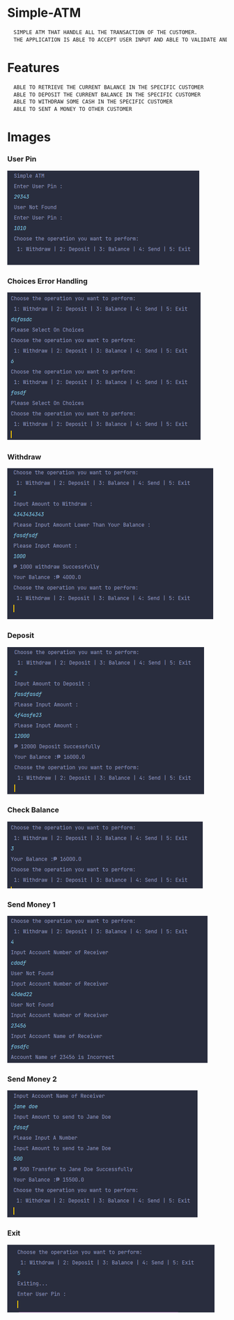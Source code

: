 # Simple-ATM
```bash
  SIMPLE ATM THAT HANDLE ALL THE TRANSACTION OF THE CUSTOMER. 
  THE APPLICATION IS ABLE TO ACCEPT USER INPUT AND ABLE TO VALIDATE AND CHECK EVERY ENTRY.
```

# Features
```bash
  ABLE TO RETRIEVE THE CURRENT BALANCE IN THE SPECIFIC CUSTOMER
  ABLE TO DEPOSIT THE CURRENT BALANCE IN THE SPECIFIC CUSTOMER
  ABLE TO WITHDRAW SOME CASH IN THE SPECIFIC CUSTOMER
  ABLE TO SENT A MONEY TO OTHER CUSTOMER
```
# Images

  ### User Pin
  ![](images/1_Intro-Choices.png)
  
  ### Choices Error Handling
  ![](images/2_choices-error-Handling.png)
  
  ### Withdraw
  ![](images/3_withdraw.png)
  
  ### Deposit
  ![](images/4_deposit.png)
  
  ### Check Balance
  ![](images/5_check-balance.png)
  
  ### Send Money 1
  ![](images/6_send-1.png)
  
  ### Send Money 2
  ![](images/6_send-2.png)
  
  ### Exit
  ![](images/7_Exit.png)
